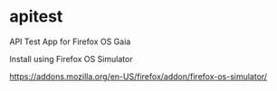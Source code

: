 apitest
=======

API Test App for Firefox OS Gaia

Install using Firefox OS Simulator

https://addons.mozilla.org/en-US/firefox/addon/firefox-os-simulator/
